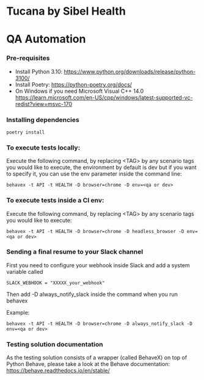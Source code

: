 # Tucana by Sibel Health 
# QA Automation


### Pre-requisites
- Install Python 3.10: https://www.python.org/downloads/release/python-3100/
- Install Poetry: https://python-poetry.org/docs/
- On Windows if you need Microsoft Visual C++ 14.0 https://learn.microsoft.com/en-US/cpp/windows/latest-supported-vc-redist?view=msvc-170 


### Installing dependencies
 ```poetry install```

### To execute tests locally:
Execute the following command, by replacing \<TAG\> by any scenario tags you would like to execute, the environment by default is dev but if you want to specify it, you can use the env parameter inside the command line:
```
behavex -t API -t HEALTH -D browser=chrome -D env=<qa or dev>
```

### To execute tests inside a CI env:
Execute the following command, by replacing \<TAG\> by any scenario tags you would like to execute:

```
behavex -t API -t HEALTH -D browser=chrome -D headless_browser -D env=<qa or dev>
```

### Sending a final resume to your Slack channel 

First you need to configure your webhook inside Slack and add a system variable called
```
SLACK_WEBHOOK = "XXXXX_your_webhook"
```
Then add -D always_notify_slack inside the command when you run behavex 

Example:
```
behavex -t API -t HEALTH -D browser=chrome -D always_notify_slack -D env=<qa or dev>
```

### Testing solution documentation
As the testing solution consists of a wrapper (called BehaveX) on top of Python Behave, please take a look at the Behave documentation:
https://behave.readthedocs.io/en/stable/

